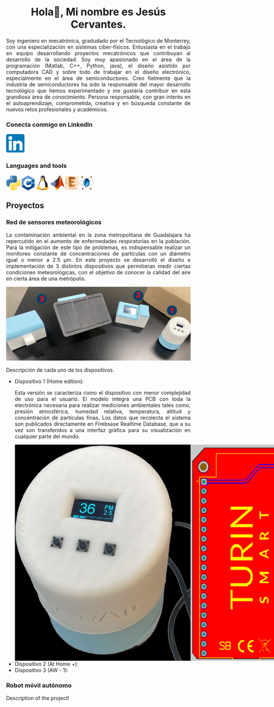 
<h1 align="center">
  Hola👋, Mi nombre es Jesús Cervantes.
</h1>
<p align="Justify">
Soy ingeniero en mecatrónica, gradudado por el Tecnológico de Monterrey, con una especialización en sistemas ciber-físicos. Entusiasta en el trabajo en equipo desarrollando proyectos mecatrónicos que contribuyan al desarrollo de la sociedad. Soy muy apasionado en el área de la programación (Matlab, C++, Python, java), el diseño asistido por computadora CAD y sobre todo de trabajar en el diseño electrónico, especialmente en el área de semiconductores. Creo fielmente que la industria de semiconductores ha sido la responsable del mayor desarrollo tecnológico que hemos experimentado y me gustaría contribuir en esta grandiosa área de conocimiento. Persona responsable, con gran interés en el autoaprendizaje, comprometida, creativa y en búsqueda constante de nuevos retos profesionales y académicos.
</p>
<h3>Conecta conmigo en LinkedIn</h3>
<a href="https://www.linkedin.com/in/jesuscervantes26/" target="_blank">
  <img src="./Images/icons/Linkedin_Icon.png" alt="LinkedIn" style="width: 50px;"/>
</a>
<h3>Languages and tools</h3>
<div style="display: flex;">
  <img src="./Images/icons/Python.png" alt="Python" style="width: 40px;">
  <img src="./Images/icons/C++.png" alt="C++" style="width: 40px;">
  <img src="./Images/icons/Linux.png" alt="Linux" style="width: 40px;">
  <img src="./Images/icons/Matlab.png" alt="Matlab" style="width: 40px;">
  <img src="./Images/icons/Eagle.jpg" alt="Eagle" style="width: 40px;">
  <img src="./Images/icons/Proteus.png" alt="Proteus" style="width: 40px;">
</div>

<h2>Proyectos</h2>
<h3>Red de sensores meteorológicos</h3>
<p align="Justify">
  La contaminación ambiental en la zona metropolitana de Guadalajara ha repercutido en el aumento de enfermedades respiratorias en la población. Para la mitigación de este tipo de problemas, es indispensable realizar un monitoreo constante de concentraciones de partículas con un diámetro igual o menor a 2.5 μm. En este proyecto se desarrolló el diseño e implementación de 3 distintos dispositivos que permitieran medir ciertas condiciones meteorológicas, con el objetivo de conocer la calidad del aire en cierta área de una metrópolis.
</p>
<div style="text-align: center;">
  <img src="./Images/First_project/Devices.png" alt="Devices"/>
</div>
<p>
  Descripción de cada uno de los dispositivos.
  <ul>
    <li>Dispositivo 1 (Home edition):</li>
      <p align="Justify">
      Esta versión se caracteriza como el dispositivo con menor complejidad de uso para el usuario. El modelo integra una PCB con toda la electrónica necesaria para realizar mediciones ambientales tales como, presión atmosférica, humedad relativa, temperatura, altitud y concentración de partículas finas. Los datos que recolecta el sistema son publicados directamente en Firebsase Realtime Database, que a su vez son transferidos a una interfaz gráfica para su visualización en cualquier parte del mundo.
      </p>
      <div style="display: flex;">
        <img src="./Images/First_project/Home_edition.jpg" alt="First device"  style="width: 100px, margin: 10px"/>
        <img src="./Images/First_project/PCB.png" alt="PCB first device" style="width: 100px, margin: 10px"/>
      </div>
    <li>Dispositivo 2 (At Home +):</li>
    <li>Dispositivo 3 (AW - 1):</li>
  </ul>
</p>
<h3>Robot móvil autónomo</h3>
<p align="Justify">
  Description of the project!
</p>

<!--
**JesusC26/JesusC26** is a ✨ _special_ ✨ repository because its `README.md` (this file) appears on your GitHub profile.

Here are some ideas to get you started:

- 🔭 I’m currently working on ...
- 🌱 I’m currently learning ...
- 👯 I’m looking to collaborate on ...
- 🤔 I’m looking for help with ...
- 💬 Ask me about ...
- 📫 How to reach me: ...
- 😄 Pronouns: ...
- ⚡ Fun fact: ...
-->
